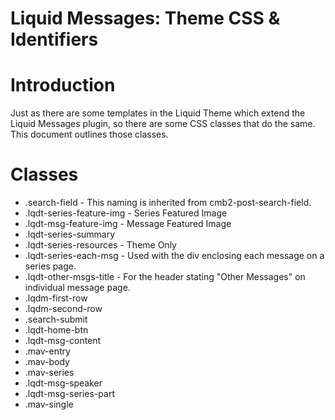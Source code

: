 # Liquid Messages: Theme CSS & Identifiers

# Introduction
Just as there are some templates in the Liquid Theme which extend the Liquid Messages plugin, so there are some CSS classes that do the same. This document outlines those classes.

# Classes
- .search-field - This naming is inherited from cmb2-post-search-field.
- .lqdt-series-feature-img - Series Featured Image
- .lqdt-msg-feature-img - Message Featured Image
- .lqdt-series-summary
- .lqdt-series-resources - Theme Only
- .lqdt-series-each-msg - Used with the div enclosing each message on a series page.
- .lqdt-other-msgs-title - For the header stating "Other Messages" on individual message page.
- .lqdm-first-row
- .lqdm-second-row
- .search-submit
- .lqdt-home-btn
- .lqdt-msg-content
- .mav-entry
- .mav-body
- .mav-series
- .lqdt-msg-speaker
- .lqdt-msg-series-part
- .mav-single
